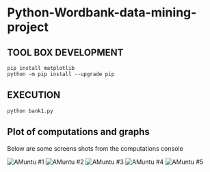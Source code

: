 # Python-Wordbank-data-mining-project 

## TOOL BOX DEVELOPMENT

```
pip install matplotlib
python -m pip install --upgrade pip
```

## EXECUTION

```
python bank1.py

```

## Plot of computations and graphs

Below are some screens shots from the computations console

![ AMuntu #1 ](https://github.com/LINOSNCHENA/Python-Wordbank-data-mining-project/blob/main/UXVIEW/page1.png)
![ AMuntu #2 ](https://github.com/LINOSNCHENA/Python-Wordbank-data-mining-project/blob/main/UXVIEW/page2.png)
![ AMuntu #3 ](https://github.com/LINOSNCHENA/Python-Wordbank-data-mining-project/blob/main/UXVIEW/page1.png)
![ AMuntu #4 ](https://github.com/LINOSNCHENA/Python-Wordbank-data-mining-project/blob/main/UXVIEW/page2.png)
![ AMuntu #5 ](https://github.com/LINOSNCHENA/Python-Wordbank-data-mining-project/blob/main/UXVIEW/page1.png)

